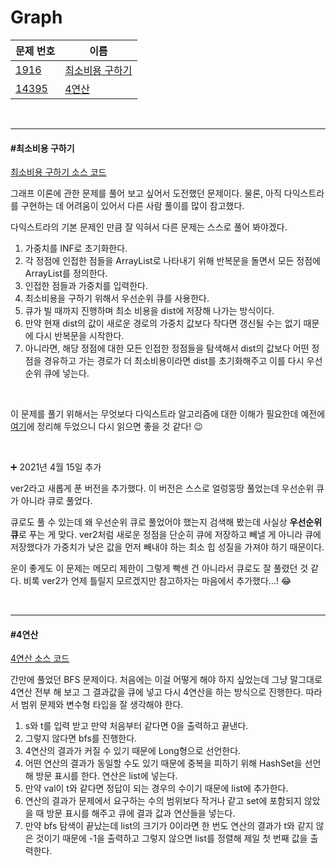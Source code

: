 # Graph

| 문제 번호                                      | 이름                                |
| ---------------------------------------------- | ----------------------------------- |
| [1916](https://www.acmicpc.net/problem/1916)   | [최소비용 구하기](#최소비용-구하기) |
| [14395](https://www.acmicpc.net/problem/14395) | [4연산](#4연산)                     |

<br>

<hr>

#### #최소비용 구하기

[최소비용 구하기 소스 코드](https://github.com/hjyeon-n/Algorithm_study/blob/master/BOJ/2021.02/Solution_1916.java)

그래프 이론에 관한 문제를 풀어 보고 싶어서 도전했던 문제이다. 물론, 아직 다익스트라를 구현하는 데 어려움이 있어서 다른 사람 풀이를 많이 참고했다.

다익스트라의 기본 문제인 만큼 잘 익혀서 다른 문제는 스스로 풀어 봐야겠다.

1. 가중치를 INF로 초기화한다.
2. 각 정점에 인접한 점들을 ArrayList로 나타내기 위해 반복문을 돌면서 모든 정점에 ArrayList를 정의한다.
3. 인접한 점들과 가중치를 입력한다.
4. 최소비용을 구하기 위해서 우선순위 큐를 사용한다. 
5. 큐가 빌 때까지 진행하며 최소 비용을 dist에 저장해 나가는 방식이다.
6. 만약 현재 dist의 값이 새로운 경로의 가중치 값보다 작다면 갱신될 수는 없기 때문에 다시 반복문을 시작한다.
7. 아니라면, 해당 정점에 대한 모든 인접한 정점들을 탐색해서 dist의 값보다 어떤 정점을 경유하고 가는 경로가 더 최소비용이라면 dist를 초기화해주고 이를 다시 우선순위 큐에 넣는다.

<br>

이 문제를 풀기 위해서는 무엇보다 다익스트라 알고리즘에 대한 이해가 필요한데 예전에 [여기](https://github.com/hjyeon-n/Algorithm_study/blob/master/Problem%20Solving/Dijkstra%20Algorithm.md)에 정리해 두었으니 다시 읽으면 좋을 것 같다! 😉

<br>

➕ 2021년 4월 15일 추가

ver2라고 새롭게 푼 버전을 추가했다. 이 버전은 스스로 얼렁뚱땅 풀었는데 우선순위 큐가 아니라 큐로 풀었다.

큐로도 풀 수 있는데 왜 우선순위 큐로 풀었어야 했는지 검색해 봤는데 사실상 **우선순위 큐**로 푸는 게 맞다. ver2처럼 새로운 정점을 단순히 큐에 저장하고 빼낼 게 아니라 큐에 저장했다가 가중치가 낮은 값을 먼저 빼내야 하는 최소 힙 성질을 가져야 하기 때문이다.

운이 좋게도 이 문제는 메모리 제한이 그렇게 빡센 건 아니라서 큐로도 잘 풀렸던 것 같다. 비록 ver2가 언제 틀릴지 모르겠지만 참고하자는 마음에서 추가했다...! 😂

<br>

<hr>

#### #4연산

[4연산 소스 코드](https://github.com/hjyeon-n/Algorithm_study/blob/master/BOJ/2021.02/Solution_14395.java)

간만에 풀었던 BFS 문제이다. 처음에는 이걸 어떻게 해야 하지 싶었는데 그냥 말그대로 4연산 전부 해 보고 그 결과값을 큐에 넣고 다시 4연산을 하는 방식으로 진행한다. 따라서 범위 문제와 변수형 타입을 잘 생각해야 한다.

1. s와 t를 입력 받고 만약 처음부터 같다면 0을 출력하고 끝낸다.
2. 그렇지 않다면 bfs를 진행한다.
3. 4연산의 결과가 커질 수 있기 때문에 Long형으로 선언한다.
4. 어떤 연산의 결과가 동일할 수도 있기 때문에 중복을 피하기 위해 HashSet을 선언해 방문 표시를 한다. 연산은 list에 넣는다.
5. 만약 val이 t와 같다면 정답이 되는 경우의 수이기 때문에 list에 추가한다.
6. 연산의 결과가 문제에서 요구하는 수의 범위보다 작거나 같고 set에 포함되지 않았을 때 방문 표시를 해주고 큐에 결과 값과 연산들을 넣는다.
7. 만약 bfs 탐색이 끝났는데 list의 크기가 0이라면 한 번도 연산의 결과가 t와 같지 않은 것이기 때문에 -1을 출력하고 그렇지 않으면 list를 정렬해 제일 첫 번째 값을 출력한다.

